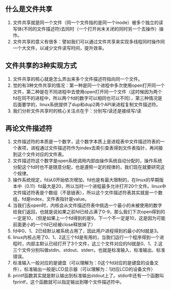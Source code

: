 ## 什么是文件共享
1. 文件共享就是同一个文件（同一个文件指的是同一个inode）被多个独立的读写体(不同的文件描述符)去同时（一个打开尚未关闭的同时另一个去操作）操作。
2. 文件共享的意义有很多：譬如我们可以通过文件共享来实现多线程同时操作同一个大文件，以减少文件读写时间，提升效率。

## 文件共享的3种实现方式
1. 文件共享的核心就是怎么弄出来多个文件描述符指向同一个文件。
2. 觉的有3种文件共享的情况：第一种是同一个进程中多次使用open打开同一个文件，第二种是在不同进程中去使用open打开同一个文件（这时候因为两个fd在同不的进程中，所以两个fd的数字可以相同也可以不同），第三种情况是后面要学的，linux系统提供了dup和dup2两个API来进程复制文件描述符。
3. 我们分析文件共享时的核心关注点在于：分别写/读还是接续写/读
## 再论文件描述符
1. 文件描述符的本质是一个数字，这个数字本质上是进程表中文件描述符表的一个表项，进程通过文件描述符作为index去索引查表得到文件表指针，再间接到这个文件对应的文件表。
2. 文件描述符这个数字是open系统调用内部由操作系统自动分配的，操作系统分配这个fd时也不是随意分配，也是遵照一定的规律的，我们现在就要研究这个规律。
3. 操作系统规定，fd从0开始依次增加，fd也是有最大限制的，在linux的早期版本中（0.11）fd最大是20，所以当时一个进程最多允许打开20个文件。linux中文件描述符表是个数组（不是链表），所以这个文件描述符表其实就是一个数组，fd是index，文件表指针是value。
4. 当我们去open时，内核会从文件描述符表中挑选一个最小的未被使用的数字给我们返回，也就是说如果之前fd已经占满了0-9，那么我们下次open得到的一定是10，（但是如果上一个fd得到的是9，下一个不一定是10，这是因为可能前面更小的一个fd已经被close释放掉了）
5. fd中0、1、2已经默认被系统占用了，因此用户进程得到的最小的fd就是3。
6. linux内核占用了0、1、2这三个fd是有用的，当我们运行一个程序得到一个进程时，内部主默认已经打开了3个文件，这三个文件对应的fd就是0、1、2.这三个文件分别叫做stdin、stdout、stderr。也就是标准输入、标准输出、标准错误。
7. 标准输入一般对应的是键盘（可以理解为：0这个fd对应的是键盘的设备文件），标准输出一般是LCD显示器（可以理解为：1对应LCD的设备文件）
8. printf函数其实就是默认输出到标准输出stdout上了。stdio中还有一个函数叫fprintf，这个函数就可以指定输出到哪个文件描述符中。